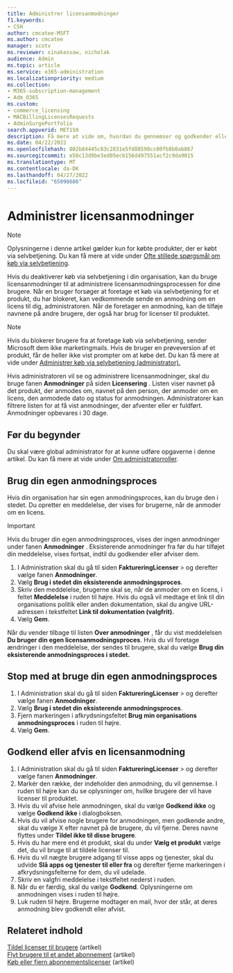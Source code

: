 ```yaml
---
title: Administrer licensanmodninger
f1.keywords:
- CSH
author: cmcatee-MSFT
ms.author: cmcatee
manager: scotv
ms.reviewer: sinakassaw, nicholak
audience: Admin
ms.topic: article
ms.service: o365-administration
ms.localizationpriority: medium
ms.collection:
- M365-subscription-management
- Adm_O365
ms.custom:
- commerce_licensing
- MACBillingLicensesRequests
- AdminSurgePortfolio
search.appverid: MET150
description: Få mere at vide om, hvordan du gennemser og godkender eller afviser licensanmodninger fra brugere for dit abonnement på Microsoft 365 til virksomheder.
ms.date: 04/22/2022
ms.openlocfilehash: 802b84445c83c2831e5fd88598cc00fb8b0ab867
ms.sourcegitcommit: e50c13d9be3ed05ecb156d497551acf2c9da9015
ms.translationtype: MT
ms.contentlocale: da-DK
ms.lasthandoff: 04/27/2022
ms.locfileid: "65098686"
---
```

# <a name="manage-license-requests"></a>Administrer licensanmodninger

> [!NOTE]
> Oplysningerne i denne artikel gælder kun for købte produkter, der er købt via selvbetjening. Du kan få mere at vide under [Ofte stillede spørgsmål om køb via selvbetjening](../subscriptions/self-service-purchase-faq.yml).

Hvis du deaktiverer køb via selvbetjening i din organisation, kan du bruge licensanmodninger til at administrere licensanmodningsprocessen for dine brugere. Når en bruger forsøger at foretage et køb via selvbetjening for et produkt, du har blokeret, kan vedkommende sende en anmodning om en licens til dig, administratoren. Når de foretager en anmodning, kan de tilføje navnene på andre brugere, der også har brug for licenser til produktet.

> [!NOTE]
> Hvis du blokerer brugere fra at foretage køb via selvbetjening, sender Microsoft dem ikke marketingmails. Hvis de bruger en prøveversion af et produkt, får de heller ikke vist prompter om at købe det. Du kan få mere at vide under [Administrer køb via selvbetjening (administrator).](../subscriptions/manage-self-service-purchases-admins.md)

Hvis administratoren vil se og administrere licensanmodninger, skal du bruge fanen **Anmodninger** på siden **Licensering** . Listen viser navnet på det produkt, der anmodes om, navnet på den person, der anmoder om en licens, den anmodede dato og status for anmodningen. Administratorer kan filtrere listen for at få vist anmodninger, der afventer eller er fuldført. Anmodninger opbevares i 30 dage.

## <a name="before-you-begin"></a>Før du begynder

Du skal være global administrator for at kunne udføre opgaverne i denne artikel. Du kan få mere at vide under [Om administratorroller](../../admin/add-users/about-admin-roles.md).

## <a name="use-your-own-request-process"></a>Brug din egen anmodningsproces

Hvis din organisation har sin egen anmodningsproces, kan du bruge den i stedet. Du opretter en meddelelse, der vises for brugerne, når de anmoder om en licens.

> [!IMPORTANT]
> Hvis du bruger din egen anmodningsproces, vises der ingen anmodninger under fanen **Anmodninger** . Eksisterende anmodninger fra før du har tilføjet din meddelelse, vises fortsat, indtil du godkender eller afviser dem.

1. I Administration skal du gå til siden **FaktureringLicenser** >  og derefter vælge fanen **Anmodninger**.<a href="https://go.microsoft.com/fwlink/p/?linkid=842264" target="_blank"></a>
2. Vælg **Brug i stedet din eksisterende anmodningsproces**.
3. Skriv den meddelelse, brugerne skal se, når de anmoder om en licens, i feltet **Meddelelse** i ruden til højre. Hvis du også vil medtage et link til din organisations politik eller anden dokumentation, skal du angive URL-adressen i tekstfeltet **Link til dokumentation (valgfrit).**
4. Vælg **Gem**.

Når du vender tilbage til listen **Over anmodninger** , får du vist meddelelsen **Du bruger din egen licensanmodningsproces**. Hvis du vil foretage ændringer i den meddelelse, der sendes til brugere, skal du vælge **Brug din eksisterende anmodningsproces i stedet.**

## <a name="stop-using-your-own-request-process"></a>Stop med at bruge din egen anmodningsproces

1. I Administration skal du gå til siden **FaktureringLicenser** >  og derefter vælge fanen **Anmodninger**.<a href="https://go.microsoft.com/fwlink/p/?linkid=842264" target="_blank"></a>
2. Vælg **Brug i stedet din eksisterende anmodningsproces**.
3. Fjern markeringen i afkrydsningsfeltet **Brug min organisations anmodningsproces** i ruden til højre.
4. Vælg **Gem**.

## <a name="approve-or-deny-a-license-request"></a>Godkend eller afvis en licensanmodning

1. I Administration skal du gå til siden **FaktureringLicenser** >  og derefter vælge fanen **Anmodninger**.<a href="https://go.microsoft.com/fwlink/p/?linkid=842264" target="_blank"></a>
2. Markér den række, der indeholder den anmodning, du vil gennemse. I ruden til højre kan du se oplysninger om, hvilke brugere der vil have licenser til produktet.
3. Hvis du vil afvise hele anmodningen, skal du vælge **Godkend ikke** og vælge **Godkend ikke** i dialogboksen.
4. Hvis du vil afvise nogle brugere for anmodningen, men godkende andre, skal du vælge X efter navnet på de brugere, du vil fjerne. Deres navne flyttes under **Tildel ikke til disse brugere**.
5. Hvis du har mere end ét produkt, skal du under **Vælg et produkt** vælge det, du vil bruge til at tildele licenser til.
6. Hvis du vil nægte brugere adgang til visse apps og tjenester, skal du udvide **Slå apps og tjenester til eller fra** og derefter fjerne markeringen i afkrydsningsfelterne for dem, du vil udelade.
7. Skriv en valgfri meddelelse i tekstfeltet nederst i ruden.
8. Når du er færdig, skal du vælge **Godkend**. Oplysningerne om anmodningen vises i ruden til højre.
9. Luk ruden til højre.
    Brugerne modtager en mail, hvor der står, at deres anmodning blev godkendt eller afvist.

## <a name="related-content"></a>Relateret indhold

[Tildel licenser til brugere](../../admin/manage/assign-licenses-to-users.md) (artikel)\
[Flyt brugere til et andet abonnement](../subscriptions/move-users-different-subscription.md) (artikel)\
[Køb eller fjern abonnementslicenser](buy-licenses.md) (artikel)
